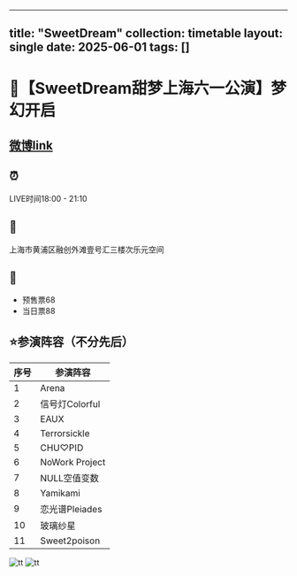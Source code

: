 
---
title: "SweetDream"
collection: timetable
layout: single
date: 2025-06-01
tags: []
---

# 🍬【SweetDream甜梦上海六一公演】梦幻开启
## [微博link](https://weibo.com/6427764773/PtWiI5aNQ)
## ⏰ 
LIVE时间18:00 - 21:10
## 📍 
上海市黄浦区融创外滩壹号汇三楼次乐元空间
## 🎫 
- 预售票68
- 当日票88
## ⭐参演阵容（不分先后）
| 序号 | 参演阵容             |
|------|----------------------|
| 1    | Arena               |
| 2    | 信号灯Colorful       |
| 3    | EAUX                |
| 4    | Terrorsickle        |
| 5    | CHU♡PID            |
| 6    | NoWork Project      |
| 7    | NULL空值变数         |
| 8    | Yamikami            |
| 9    | 恋光谱Pleiades       |
| 10   | 玻璃纱星            |
| 11   | Sweet2poison        |
![tt](/timetable/2025/06/01/10.jpg)
![tt](/timetable/2025/06/01/11.jpg)
